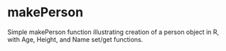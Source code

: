 makePerson
==========

Simple makePerson function illustrating creation of a person object in R, with Age, Height, and Name set/get functions.
